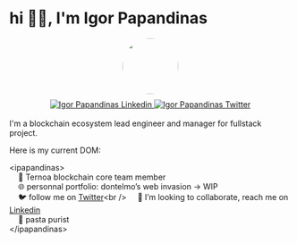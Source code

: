 # hi 🙋‍♂️, I'm Igor Papandinas

<div id="header" align="center">
  	<img src="https://pbs.twimg.com/profile_images/1559261968464314369/k4eR6H45_400x400.jpg" width="100" style="border-radius: 50%" />
	<div id="badges" style="margin-top: 10px">
	  <a href="https://www.linkedin.com/in/igor-papandinas">
		<img src="https://img.shields.io/badge/LinkedIn-blue?style=for-the-badge&logo=linkedin&logoColor=white" alt="Igor Papandinas Linkedin"/>
	  </a>
	  <a href="https://twitter.com/dontelmo_">
		<img src="https://img.shields.io/badge/Twitter-1DA1F2?style=for-the-badge&logo=twitter&logoColor=white" alt="Igor Papandinas Twitter"/>
	  </a>
	</div>
</div>

<br />
I'm a blockchain ecosystem lead engineer and manager for fullstack project.

Here is my current DOM:

\<ipapandinas><br />
&nbsp;&nbsp;&nbsp;&nbsp;🖖 Ternoa blockchain core team member<br />
&nbsp;&nbsp;&nbsp;&nbsp;🌐 personnal portfolio: dontelmo’s web invasion -> WIP<br />
&nbsp;&nbsp;&nbsp;&nbsp;🐦 follow me on [Twitter](https://twitter.com/dontelmo_)<br />
&nbsp;&nbsp;&nbsp;&nbsp;🤝 I’m looking to collaborate, reach me on [Linkedin](https://www.linkedin.com/in/igor-papandinas)<br />
&nbsp;&nbsp;&nbsp;&nbsp;🍝 pasta purist<br />
\</ipapandinas>
